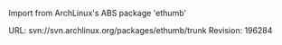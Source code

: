 Import from ArchLinux's ABS package 'ethumb'

URL: svn://svn.archlinux.org/packages/ethumb/trunk
Revision: 196284
